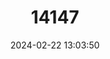 ---
title: "14147"
category: "Myotis austroriparius"
draft: false
date: 2024-02-22 13:03:50
languages:
  English: ["Southeastern Myotis"]
---